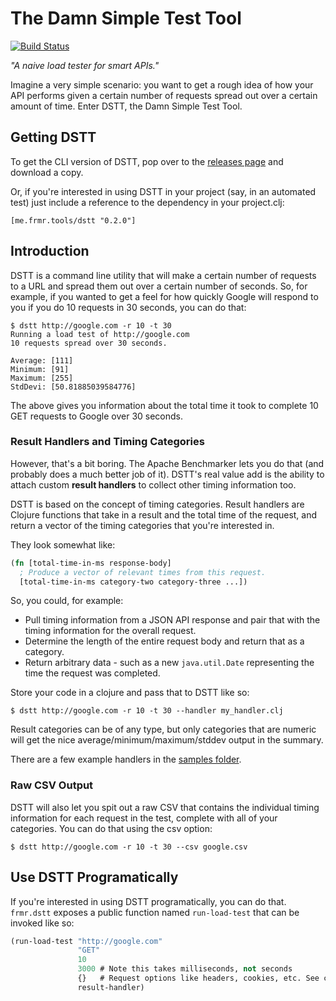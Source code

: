 # The Damn Simple Test Tool

[![Build Status](https://travis-ci.org/farmdawgnation/dstt.svg?branch=master)](https://travis-ci.org/farmdawgnation/dstt)

*"A naive load tester for smart APIs."*

Imagine a very simple scenario: you want to get a rough idea of how your API performs given a
certain number of requests spread out over a certain amount of time. Enter DSTT, the Damn Simple
Test Tool.

## Getting DSTT

To get the CLI version of DSTT, pop over to the [releases page](https://github.com/farmdawgnation/dstt/releases)
and download a copy.

Or, if you're interested in using DSTT in your project (say, in an automated test) just include a
reference to the dependency in your project.clj:

```
[me.frmr.tools/dstt "0.2.0"]
```

## Introduction

DSTT is a command line utility that will make a certain number of requests to a URL and spread them
out over a certain number of seconds. So, for example, if you wanted to get a feel for how quickly
Google will respond to you if you do 10 requests in 30 seconds, you can do that:

```
$ dstt http://google.com -r 10 -t 30
Running a load test of http://google.com
10 requests spread over 30 seconds.

Average: [111]
Minimum: [91]
Maximum: [255]
StdDevi: [50.81885039584776]
```

The above gives you information about the total time it took to complete 10 GET requests to Google
over 30 seconds.

### Result Handlers and Timing Categories

However, that's a bit boring. The Apache Benchmarker lets you do that (and probably does a much
better job of it). DSTT's real value add is the ability to attach custom **result handlers** to
collect other timing information too.

DSTT is based on the concept of timing categories. Result handlers are Clojure functions that
take in a result and the total time of the request, and return a vector of the timing categories
that you're interested in.

They look somewhat like:

```clojure
(fn [total-time-in-ms response-body]
  ; Produce a vector of relevant times from this request.
  [total-time-in-ms category-two category-three ...])
```

So, you could, for example:

* Pull timing information from a JSON API response and pair that with the timing information
  for the overall request.
* Determine the length of the entire request body and return that as a category.
* Return arbitrary data - such as a new `java.util.Date` representing the time the request was
  completed.

Store your code in a clojure and pass that to DSTT like so:

```
$ dstt http://google.com -r 10 -t 30 --handler my_handler.clj
```

Result categories can be of any type, but only categories that are numeric will get the nice
average/minimum/maximum/stddev output in the summary.

There are a few example handlers in the [samples folder](https://github.com/farmdawgnation/dstt/tree/master/samples).

### Raw CSV Output

DSTT will also let you spit out a raw CSV that contains the individual timing information for each
request in the test, complete with all of your categories. You can do that using the csv option:

```
$ dstt http://google.com -r 10 -t 30 --csv google.csv
```

## Use DSTT Programatically

If you're interested in using DSTT programatically, you can do that. `frmr.dstt` exposes a
public function named `run-load-test` that can be invoked like so:

```clojure
(run-load-test "http://google.com"
               "GET"
               10
               3000 # Note this takes milliseconds, not seconds
               {}   # Request options like headers, cookies, etc. See clj-http docs.
               result-handler)
```

